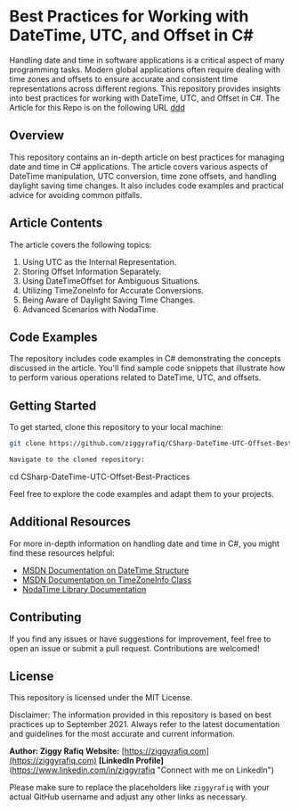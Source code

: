 # Best Practices for Working with DateTime, UTC, and Offset in C#
Handling date and time in software applications is a critical aspect of many programming tasks. Modern global applications often require dealing with time zones and offsets to ensure accurate and consistent time representations across different regions. This repository provides insights into best practices for working with DateTime, UTC, and Offset in C#.
The Article for this Repo is on the following URL [ddd](https://www.c-sharpcorner.com/article/)

## Overview

This repository contains an in-depth article on best practices for managing date and time in C# applications. The article covers various aspects of DateTime manipulation, UTC conversion, time zone offsets, and handling daylight saving time changes. It also includes code examples and practical advice for avoiding common pitfalls.

## Article Contents

The article covers the following topics:

1. Using UTC as the Internal Representation.
2. Storing Offset Information Separately.
3. Using DateTimeOffset for Ambiguous Situations.
4. Utilizing TimeZoneInfo for Accurate Conversions.
5. Being Aware of Daylight Saving Time Changes.
6. Advanced Scenarios with NodaTime.

## Code Examples

The repository includes code examples in C# demonstrating the concepts discussed in the article. You'll find sample code snippets that illustrate how to perform various operations related to DateTime, UTC, and offsets.

## Getting Started

To get started, clone this repository to your local machine:

```sh
git clone https://github.com/ziggyrafiq/CSharp-DateTime-UTC-Offset-Best-Practices.git

Navigate to the cloned repository:

```
cd CSharp-DateTime-UTC-Offset-Best-Practices

Feel free to explore the code examples and adapt them to your projects.

## Additional Resources

For more in-depth information on handling date and time in C#, you might find these resources helpful:

* [MSDN Documentation on DateTime Structure](https://docs.microsoft.com/en-us/dotnet/api/system.datetime)
* [MSDN Documentation on TimeZoneInfo Class](https://docs.microsoft.com/en-us/dotnet/api/system.timezoneinfo)
* [NodaTime Library Documentation](https://nodatime.org/)


## Contributing
If you find any issues or have suggestions for improvement, feel free to open an issue or submit a pull request. Contributions are welcomed!

## License
This repository is licensed under the MIT License.

Disclaimer: The information provided in this repository is based on best practices up to September 2021. Always refer to the latest documentation and guidelines for the most accurate and current information.

**Author: Ziggy Rafiq**
**Website:** [https://ziggyrafiq.com](https://ziggyrafiq.com)
**[LinkedIn Profile]**(https://www.linkedin.com/in/ziggyrafiq "Connect with me on LinkedIn")

Please make sure to replace the placeholders like `ziggyrafiq` with your actual GitHub username and adjust any other links as necessary.

